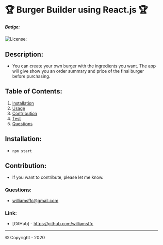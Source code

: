 
# 🏆 Burger Builder using React.js 🏆

##### **Badge:**
![License: ](https://img.shields.io/badge/License-ISC-green)


## **Description:**
* You can create your own burger with the ingredients you want. The app will give show you an order summary and price of the final burger before purchasing. 

## **Table of Contents:**
1. [Installation](#installation)
2. [Usage](#usage)
3. [Contribution](#contribution)
4. [Test](#test)
5. [Questions](#questions)

## **Installation:**
* `npm start`

## **Contribution:**
* If you want to contribute, please let me know.  

### **Questions:**
* williamsffc@gmail.com

### **Link:**
* [GitHub] - https://github.com/williamsffc

-------------
© Copyright - 2020

